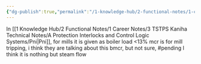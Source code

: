 ```yaml
---
{"dg-publish":true,"permalink":"/1-knowledge-hub/2-functional-notes/1-career-notes/3-tstps-kaniha-technical-notes/a-protection-interlocks-and-control-logic-systems/bmcr/","noteIcon":""}
---
```


In [[1 Knowledge Hub/2 Functional Notes/1 Career Notes/3 TSTPS Kaniha Technical Notes/A Protection Interlocks and Control Logic Systems/Pni\|Pni]], for mills it is given as boiler load <13% mcr is for mill tripping, i think they are talking about this bmcr, but not sure, #pending I think it is nothing but steam flow